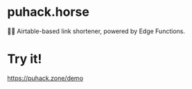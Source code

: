# puhack.horse
🔗🐴 Airtable-based link shortener, powered by Edge Functions.

# Try it!
https://puhack.zone/demo

